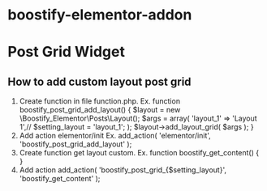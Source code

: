# boostify-elementor-addon


# Post Grid Widget

## How to add custom layout post grid
1. Create function in file function.php.
	Ex.
	function boostify_post_grid_add_layout() {
		$layout = new \Boostify_Elementor\Posts\Layout();
		$args   = array(
			'layout_1' => 'Layout 1',// $setting_layout = 'layout_1';
		);
		$layout->add_layout_grid( $args );
	}
2. Add action elementor/init
	Ex. add_action( 'elementor/init', 'boostify_post_grid_add_layout' );
3. Create function get layout custom.
	Ex. function boostify_get_content() {
			<article id="post-ID">
				<!-- current post content -->
			</article><!-- #post-<?php the_ID(); ?> -->
		}
4. Add action add_action( 'boostify_post_grid_{$setting_layout}', 'boostify_get_content' );

